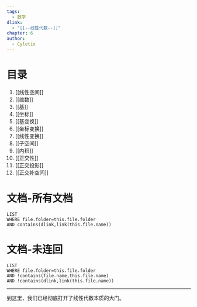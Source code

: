 ```yaml
---
tags:
  - 数学
dlink:
  - "[[--线性代数--]]"
chapter: 6
author:
  - Cyletix
---
```

# 目录
1. [[线性空间]]
2. [[维数]]
3. [[基]]
4. [[坐标]]
5. [[基变换]]
6. [[坐标变换]]
7. [[线性变换]]
8. [[子空间]]
9. [[内积]]
10. [[正交性]]
11. [[正交投影]]
12. [[正交补空间]]

# 文档-所有文档
```dataview
LIST
WHERE file.folder=this.file.folder
AND contains(dlink,link(this.file.name))
```
# 文档-未连回
```dataview
LIST
WHERE file.folder=this.file.folder
AND !contains(file.name,this.file.name)
AND !contains(dlink,link(this.file.name))
```

---
到这里，我们已经彻底打开了线性代数本质的大门。